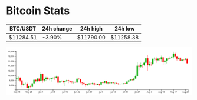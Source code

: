 # Bitcoin Stats

BTC/USDT|24h change|24h high|24h low|
|---|---|---|---|
|$11284.51|-3.90%|$11790.00|$11258.38|

<img src="./chart.svg">
